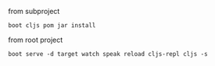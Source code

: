 from subproject

    boot cljs pom jar install

from root project

    boot serve -d target watch speak reload cljs-repl cljs -s
